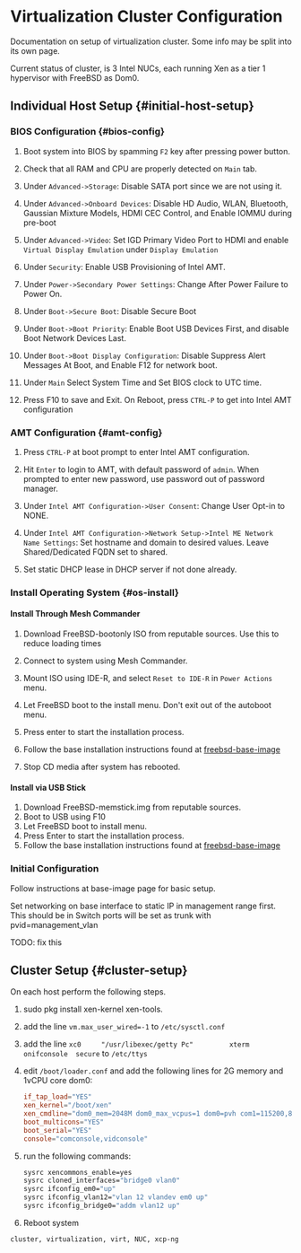 # Virtualization Cluster Configuration

Documentation on setup of virtualization cluster. Some info may be split into
its own page.

Current status of cluster, is 3 Intel NUCs, each running Xen as a tier 1
hypervisor with FreeBSD as Dom0.

## Individual Host Setup {#initial-host-setup}

### BIOS Configuration {#bios-config}

1.	Boot system into BIOS by spamming `F2` key after pressing power button.

2.	Check that all RAM and CPU are properly detected on `Main` tab.

3.	Under `Advanced->Storage`: Disable SATA port since we are not using it.

4.	Under `Advanced->Onboard Devices`: Disable HD Audio, WLAN, Bluetooth,
	Gaussian Mixture Models, HDMI CEC Control, and Enable IOMMU during pre-boot

5.	Under `Advanced->Video`: Set IGD Primary Video Port to HDMI and enable
	`Virtual Display Emulation` under `Display Emulation`

6.	Under `Security`: Enable USB Provisioning of Intel AMT.

7.	Under `Power->Secondary Power Settings`: Change After Power Failure to
	Power On.

8.	Under `Boot->Secure Boot`: Disable Secure Boot

9.	Under `Boot->Boot Priority`: Enable Boot USB Devices First, and disable
	Boot Network Devices Last.

10.	Under `Boot->Boot Display Configuration`: Disable Suppress Alert
	Messages At Boot, and Enable F12 for network boot.

11.	Under `Main` Select System Time and Set BIOS clock to UTC time.

12.	Press F10 to save and Exit. On Reboot, press `CTRL-P` to get into Intel AMT configuration

### AMT Configuration {#amt-config}

1.	Press `CTRL-P` at boot prompt to enter Intel AMT configuration.

2.	Hit `Enter` to login to AMT, with default password of `admin`. When
	prompted to enter new password, use password out of password manager.

3.	Under `Intel AMT Configuration->User Consent`: Change User Opt-in to NONE.

4.	Under `Intel AMT Configuration->Network Setup->Intel ME Network Name
	Settings`: Set hostname and domain to desired values. Leave
	Shared/Dedicated FQDN set to shared.

5.	Set static DHCP lease in DHCP server if not done already.

### Install Operating System {#os-install}

#### Install Through Mesh Commander

1.	Download FreeBSD-bootonly ISO from reputable sources. Use this to reduce loading times

2.	Connect to system using Mesh Commander.

3.	Mount ISO using IDE-R, and select `Reset to IDE-R` in `Power Actions` menu.

4.	Let FreeBSD boot to the install menu. Don't exit out of the autoboot menu.

5.	Press enter to start the installation process.

6.	Follow the base installation instructions found at [freebsd-base-image](./build-script-notes-base-freebsd-image.md)

7.	Stop CD media after system has rebooted.

#### Install via USB Stick

1.	Download FreeBSD-memstick.img from reputable sources.
2.	Boot to USB using F10
3.	Let FreeBSD boot to install menu.
4.	Press Enter to start the installation process.
5.	Follow the base installation instructions found at [freebsd-base-image](./build-script-notes-base-freebsd-image.md)

### Initial Configuration

Follow instructions at base-image page for basic setup.

Set networking on base interface to static IP in management range first. This should be in Switch ports will be set as trunk with pvid=management_vlan

TODO: fix this


## Cluster Setup {#cluster-setup}

On each host perform the following steps.

1.	sudo pkg install xen-kernel xen-tools.
2.	add the line `vm.max_user_wired=-1` to `/etc/sysctl.conf`
3.	add the line `xc0     "/usr/libexec/getty Pc"         xterm   onifconsole  secure` to `/etc/ttys`
4.	edit `/boot/loader.conf` and add the following lines for 2G memory and 1vCPU core dom0:

	```conf
	if_tap_load="YES"
	xen_kernel="/boot/xen"
	xen_cmdline="dom0_mem=2048M dom0_max_vcpus=1 dom0=pvh com1=115200,8n1 guest_loglvl=all loglvl=all console=vga,com1"
	boot_multicons="YES"
	boot_serial="YES"
	console="comconsole,vidconsole"
	```
5.	run the following commands:

	```sh
	sysrc xencommons_enable=yes
	sysrc cloned_interfaces="bridge0 vlan0"
	sysrc ifconfig_em0="up"
 	sysrc ifconfig_vlan12="vlan 12 vlandev em0 up"
 	sysrc ifconfig_bridge0="addm vlan12 up"
	```
6.	Reboot system

```tags
cluster, virtualization, virt, NUC, xcp-ng
```
